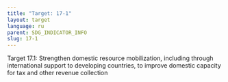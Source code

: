 ```yaml
---
title: "Target: 17-1"
layout: target
language: ru
parent: SDG_INDICATOR_INFO
slug: 17-1
---
```

Target 17.1: Strengthen domestic resource mobilization, including through international support to developing countries, to improve domestic capacity for tax and other revenue collection